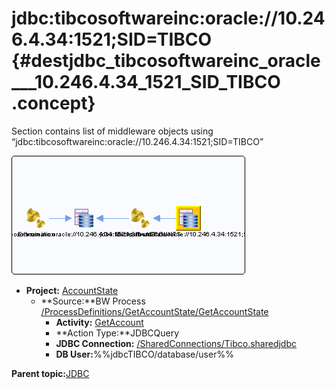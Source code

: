 # jdbc:tibcosoftwareinc:oracle://10.246.4.34:1521;SID=TIBCO {#destjdbc_tibcosoftwareinc_oracle___10.246.4.34_1521_SID_TIBCO .concept}

Section contains list of middleware objects using “jdbc:tibcosoftwareinc:oracle://10.246.4.34:1521;SID=TIBCO”

![](dest_Id93.png)

-   **Project:** [AccountState](../projs/AccountState.md)
    -   **Source:**BW Process [/ProcessDefinitions/GetAccountState/GetAccountState](../../../projects/AccountState/ProcessDefinitions/GetAccountState/GetAccountState.process.md)
        -   **Activity:** [GetAccount](../projs/act_92.md)
        -   **Action Type:**JDBCQuery
        -   **JDBC Connection:** [/SharedConnections/Tibco.sharedjdbc](../../../projects/AccountState/SharedConnections/Tibco.sharedjdbc.md)
        -   **DB User:**%%jdbcTIBCO/database/user%%

**Parent topic:**[JDBC](../../../../../../modules/demo_Enterprise/dita/crossref/dest/msgs/Group_Id142.md)


